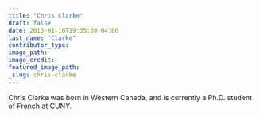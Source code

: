 ```yaml
---
title: "Chris Clarke"
draft: false
date: 2013-01-16T19:35:39-04:00
last_name: "Clarke"
contributor_type:
image_path:
image_credit:
featured_image_path:
_slug: chris-clarke
---
```


Chris Clarke was born in Western Canada, and is currently a Ph.D. student of French at CUNY.


